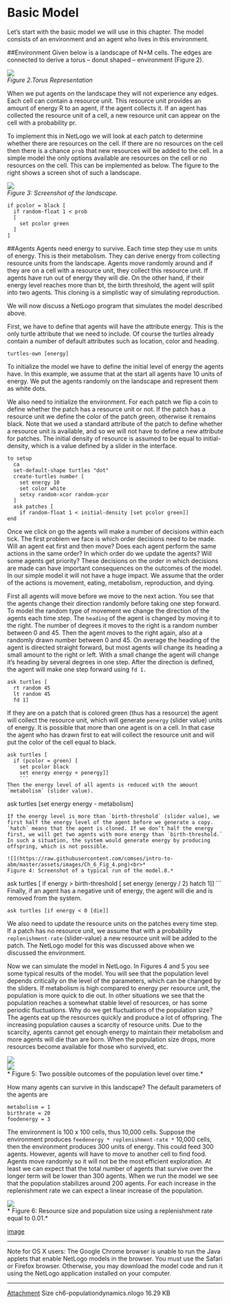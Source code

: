 # Basic Model
Let’s start with the basic model we will use in this chapter. The model consists of an environment and an agent who lives in this environment.

##Environment
Given below is a landscape of N×M cells. The edges are connected to derive a torus – donut shaped – environment (Figure 2).

![](https://raw.githubusercontent.com/comses/intro-to-abm/master/assets/images/Ch_6_Fig_2.png)<br>*Figure 2.Torus Representation*

When we put agents on the landscape they will not experience any edges. Each cell can contain a resource unit. This resource unit provides an amount of energy R to an agent, if the agent collects it. If an agent has collected the resource unit of a cell, a new resource unit can appear on the cell with a probability pr.

To implement this in NetLogo we will look at each patch to determine whether there are resources on the cell. If there are no resources on the cell then there is a chance `prob` that new resources will be added to the cell. In a simple model the only options available are resources on the cell or no resources on the cell. This can be implemented as below. The figure to the right shows a screen shot of such a landscape.

![](https://raw.githubusercontent.com/comses/intro-to-abm/master/assets/images/Ch_6_Fig_3.png)<br>*Figure 3: Screenshot of the landscape.*
```
if pcolor = black [
  if random-float 1 < prob
  [
    set pcolor green
  ]
]
```
##Agents
Agents need energy to survive. Each time step they use m units of energy. This is their metabolism. They can derive energy from collecting resource units from the landscape. Agents move randomly around and if they are on a cell with a resource unit, they collect this resource unit. If agents have run out of energy they will die. On the other hand, if their energy level reaches more than bt, the birth threshold, the agent will split into two agents. This cloning is a simplistic way of simulating reproduction.

We will now discuss a NetLogo program that simulates the model described above.

First, we have to define that agents will have the attribute energy. This is the only turtle attribute that we need to include. Of course the turtles already contain a number of default attributes such as location, color and heading.
```
turtles-own [energy]
```
To initialize the model we have to define the initial level of energy the agents have. In this example, we assume that at the start all agents have 10 units of energy. We put the agents randomly on the landscape and represent them as white dots.

We also need to initialize the environment. For each patch we flip a coin to define whether the patch has a resource unit or not. If the patch has a resource unit we define the color of the patch green, otherwise it remains black. Note that we used a standard attribute of the patch to define whether a resource unit is available, and so we will not have to define a new attribute for patches. The initial density of resource is assumed to be equal to initial-density, which is a value defined by a slider in the interface.
```
to setup
  ca
  set-default-shape turtles "dot"
  create-turtles number [
    set energy 10
    set color white
    setxy random-xcor random-ycor
  ]
  ask patches [
    if random-float 1 < initial-density [set pcolor green]]
end
```
Once we click on go the agents will make a number of decisions within each tick. The first problem we face is which order decisions need to be made. Will an agent eat first and then move? Does each agent perform the same actions in the same order? In which order do we update the agents? Will some agents get priority? These decisions on the order in which decisions are made can have important consequences on the outcomes of the model. In our simple model it will not have a huge impact. We assume that the order of the actions is movement, eating, metabolism, reproduction, and dying.


First all agents will move before we move to the next action. You see that the agents change their direction randomly before taking one step forward. To model the random type of movement we change the direction of the agents each time step. The `heading` of the agent is changed by moving it to the right. The number of degrees it moves to the right is a random number between 0 and 45. Then the agent moves to the right again, also at a randomly drawn number between 0 and 45. On average the heading of the agent is directed straight forward, but most agents will change its heading a small amount to the right or left. With a small change the agent will change it’s heading by several degrees in one step. After the direction is defined, the agent will make one step forward using `fd 1.`
```
ask turtles [
  rt random 45
  lt random 45
  fd 1]
  ```
If they are on a patch that is colored green (thus has a resource) the agent will collect the resource unit, which will generate `penergy` (slider value) units of energy. It is possible that more than one agent is on a cell. In that case the agent who has drawn first to eat will collect the resource unit and will put the color of the cell equal to black.
```
ask turtles [
  if (pcolor = green) [
    set pcolor black
    set energy energy + penergy]]
    ```
Then the energy level of all agents is reduced with the amount `metabolism` (slider value).
```
ask turtles [set energy energy - metabolism]
```
If the energy level is more than `birth-threshold` (slider value), we first half the energy level of the agent before we generate a copy. `hatch` means that the agent is cloned. If we don’t half the energy first, we will get two agents with more energy than `birth-threshold.` In such a situation, the system would generate energy by producing offspring, which is not possible.

![](https://raw.githubusercontent.com/comses/intro-to-abm/master/assets/images/Ch_6_Fig_4.png)<br>*
Figure 4: Screenshot of a typical run of the model.8.*
```
ask turtles [
  if energy > birth-threshold [
    set energy (energy / 2)
    hatch 1]]
    ```
Finally, if an agent has a negative unit of energy, the agent will die and is removed from the system.
```
ask turtles [if energy < 0 [die]]
```
We also need to update the resource units on the patches every time step. If a patch has no resource unit, we assume that with a probability `replenishment-rate` (slider-value) a new resource unit will be added to the patch. The NetLogo model for this was discussed above when we discussed the environment.

Now we can simulate the model in NetLogo. In Figures 4 and 5 you see some typical results of the model. You will see that the population level depends critically on the level of the parameters, which can be changed by the sliders. If metabolism is high compared to energy per resource unit, the population is more quick to die out. In other situations we see that the population reaches a somewhat stable level of resources, or has some periodic fluctuations. Why do we get fluctuations of the population size? The agents eat up the resources quickly and produce a lot of offspring. The increasing population causes a scarcity of resource units. Due to the scarcity, agents cannot get enough energy to maintain their metabolism and more agents will die than are born. When the population size drops, more resources become available for those who survived, etc.

![](https://raw.githubusercontent.com/comses/intro-to-abm/master/assets/images/Ch_6_Fig_5a.png)<br>![](https://raw.githubusercontent.com/comses/intro-to-abm/master/assets/images/Ch_6_Fig_5b.png)<br>*
Figure 5: Two possible outcomes of the population level over time.*


How many agents can survive in this landscape? The default parameters of the agents are
```
metabolism = 1
birthrate = 20
foodenergy = 3
```
The environment is 100 x 100 cells, thus 10,000 cells. Suppose the environment produces `feedenergy * replenishment-rate *` 10,000 cells, then the environment produces 300 units of energy. This could feed 300 agents. However, agents will have to move to another cell to find food. Agents move randomly so it will not be the most efficient exploration. At least we can expect that the total number of agents that survive over the longer term will be lower than 300 agents. When we run the model we see that the population stabilizes around 200 agents. For each increase in the replenishment rate we can expect a linear increase of the population.

![](https://raw.githubusercontent.com/comses/intro-to-abm/master/assets/images/Ch_6_Fig_6.png)<br>*
Figure 6: Resource size and population size using a replenishment rate equal to 0.01.*

[image](https://www.openabm.org/book/33102/62-basic-model)

---

Note for OS X users: The Google Chrome browser is unable to run the Java applets that enable NetLogo models in the browser. You must use the Safari or Firefox browser. Otherwise, you may download the model code and run it using the NetLogo application installed on your computer.

---

[Attachment](https://www.openabm.org/files/books/3443/ch6-populationdynamics.nlogo)	Size
 ch6-populationdynamics.nlogo	16.29 KB
